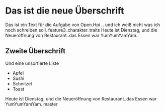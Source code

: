 # Das ist die neue Überschrift
Das ist ein Text für die Aufgabe von Open.Hpi .. und ich weiß nicht was ich noch schreiben soll.
 feature3_charakter_traits
Heute ist Dienstag, und die Neueröffnung von Restaurant..das Essen war YumYumYamYam.
## Zweite Überschrift
Und eine unsortierte Liste
* Apfel
* Sushi
* Schnitzel
* Toast

Heute ist Dienstag, und die Neueröffnung von Restaurant..das Essen war YumYumYamYam.
master
